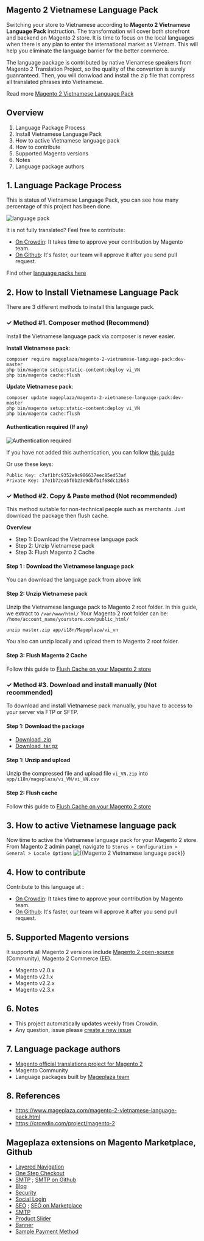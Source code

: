 ## Magento 2 Vietnamese Language Pack

Switching your store to Vietnamese according to **Magento 2 Vietnamese Language Pack** instruction. The transformation will cover both storefront and backend on Magento 2 store. It is time to focus on the local languages when there is any plan to enter the international market as Vietnam. This will help you eliminate the language barrier for the better commerce.

The language package is contributed by native Vienamese speakers from Magento 2 Translation Project, so the quality of the convertion is surely guanranteed. Then, you will donwload and install the zip file that compress all translated phrases into Vietnamese. 

Read more [Magento 2 Vietnamese Language Pack](https://www.mageplaza.com/magento-2-vietnamese-language-pack.html)


## Overview

1. Language Package Process
2. Install Vietnamese Language Pack
3. How to active Vietnamese language pack
4. How to contribute
5. Supported Magento versions
6. Notes
7. Language package authors

## 1. Language Package Process

This is status of Vietnamese Language Pack, you can see how many percentage of this project has been done.

![language pack](http://progressed.io/bar/83?title=translated)

It is not fully translated? Feel free to contribute:
- [On Crowdin](https://crowdin.com/project/magento-2): It takes time to approve your contribution by Magento team.
- [On Github](https://github.com/mageplaza/magento-2-vietnamese-language-pack/blob/master/HOW-TO-CONTRIBUTE.md): It's faster, our team will approve it after you send pull request.


Find other [language packs here](https://www.mageplaza.com/kb/magento-2-language-pack/)

## 2. How to Install Vietnamese Language Pack

There are 3 different methods to install this language pack.

### ✓ Method #1. Composer method (Recommend)
Install the Vietnamese language pack via composer is never easier.

**Install Vietnamese pack**:

```
composer require mageplaza/magento-2-vietnamese-language-pack:dev-master
php bin/magento setup:static-content:deploy vi_VN
php bin/magento cache:flush

```


**Update  Vietnamese pack**:

```
composer update mageplaza/magento-2-vietnamese-language-pack:dev-master
php bin/magento setup:static-content:deploy vi_VN
php bin/magento cache:flush

```

#### Authentication required (If any)

![Authentication required](https://cdn.mageplaza.com/media/general/dmryiPk.png)

If you have not added this authentication, you can follow [this guide](http://devdocs.magento.com/guides/v2.0/install-gde/prereq/connect-auth.html)

Or use these keys:

```
Public Key: c7af1bfc9352e9c986637eec85ed53af
Private Key: 17e1b72ea5f0b23e9dbfb1f68dc12b53
```



### ✓ Method #2. Copy & Paste method (Not recommended)

This method suitable for non-technical people such as merchants. Just download the package then flush cache.

**Overview**

- Step 1: Download the Vietnamese language pack
- Step 2: Unzip Vietnamese pack
- Step 3: Flush Magento 2 Cache

#### Step 1 : Download the Vietnamese language pack

You can download the language pack from above link

#### Step 2: Unzip Vietnamese pack

Unzip the Vietnamese language pack to Magento 2 root folder. In this guide, we extract to `/var/www/html/`
Your Magento 2 root folder can be: `/home/account_name/yourstore.com/public_html/`

```
unzip master.zip app/i18n/Mageplaza/vi_vn
```

You also can unzip locally and upload them to Magento 2 root folder.

#### Step 3: Flush Magento 2 Cache

Follow this guide to [Flush Cache on your Magento 2 store](https://www.mageplaza.com/kb/how-flush-enable-disable-cache.html)


### ✓ Method #3. Download and install manually (Not recommended)

To download and install Vietnamese pack manually, you have to access to your server via FTP or SFTP.

#### Step 1: Download the package

- [Download .zip](https://github.com/mageplaza/magento-2-vietnamese-language-pack/archive/master.zip)
- [Download .tar.gz](https://github.com/mageplaza/magento-2-vietnamese-language-pack/tarball/master)

#### Step 1: Unzip and upload

Unzip the compressed file and upload file `vi_VN.zip` into `app/i18n/mageplaza/vi_VN/vi_VN.csv`

#### Step 2: Flush cache

Follow this guide to [Flush Cache on your Magento 2 store](https://www.mageplaza.com/kb/how-flush-enable-disable-cache.html)


## 3. How to active Vietnamese language pack 

Now time to active the Vietnamese language pack for your Magento 2 store. From Magento 2 admin panel, navigate to `Stores > Configuration > General > Locale Options`
![{{Magento 2 Vietnamese language pack}}](https://cdn.mageplaza.com/media/general/aPSUA0l.png)


## 4. How to contribute

Contribute to this language at :
- [On Crowdin](https://crowdin.com/project/magento-2): It takes time to approve your contribution by Magento team.
- [On Github](https://github.com/mageplaza/magento-2-vietnamese-language-pack/blob/master/HOW-TO-CONTRIBUTE.md): It's faster, our team will approve it after you send pull request.


## 5. Supported Magento versions

It supports all Magento 2 versions include [Magento 2 open-source](https://www.mageplaza.com/download-magento/) (Community), Magento 2 Commerce (EE).


- Magento v2.0.x
- Magento v2.1.x
- Magento v2.2.x
- Magento v2.3.x



## 6. Notes 

- This project automatically updates weekly from Crowdin.
- Any question, issue please [create a new issue](https://github.com/mageplaza/magento-2-vietnamese-language-pack/issues/new)

## 7. Language package authors

- [Magento official translations project for Magento 2](https://crowdin.com/project/magento-2)
- Magento Community
- Language packages built by [Mageplaza team](https://www.mageplaza.com/)


## 8. References 

- https://www.mageplaza.com/magento-2-vietnamese-language-pack.html
- https://crowdin.com/project/magento-2



## Mageplaza extensions on Magento Marketplace, Github


- [Layered Navigation](https://marketplace.magento.com/mageplaza-layered-navigation-m2.html)
- [One Step Checkout](https://marketplace.magento.com/mageplaza-magento-2-one-step-checkout-extension.html)
- [SMTP](https://marketplace.magento.com/mageplaza-module-smtp.html) ; [SMTP on Github](https://github.com/mageplaza/magento-2-smtp)
- [Blog](https://github.com/mageplaza/magento-2-blog)
- [Security](https://marketplace.magento.com/mageplaza-module-security.html)
- [Social Login](https://github.com/mageplaza/magento-2-social-login)
- [SEO](https://github.com/mageplaza/magento-2-seo) ; [SEO on Marketplace](https://marketplace.magento.com/mageplaza-magento-2-seo-extension.html)
- [SMTP](https://github.com/mageplaza/magento-2-smtp)
- [Product Slider](https://github.com/mageplaza/magento-2-product-slider)
- [Banner](https://github.com/mageplaza/magento-2-banner-slider)
- [Sample Payment Method](https://github.com/mageplaza/magento-2-sample-payment-method)



